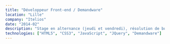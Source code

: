 ```yaml
---
title: "Développeur Front-end / Demandware"
location: "Lille"
company: "Itelios"
date: "2014-02"
description: "Stage en alternance (jeudi et vendredi), résolution de bugs en TMA sur la solution e-commerce Demandware sur les projets Brice et Bizzbee."
technologies: ["HTML5", "CSS3", "JavaScript", "JQuery", "Demandware"]
---
```

